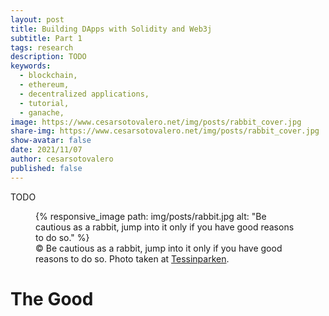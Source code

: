 ```yaml
---
layout: post
title: Building DApps with Solidity and Web3j
subtitle: Part 1
tags: research
description: TODO
keywords:
  - blockchain,
  - ethereum,
  - decentralized applications,
  - tutorial,
  - ganache,
image: https://www.cesarsotovalero.net/img/posts/rabbit_cover.jpg
share-img: https://www.cesarsotovalero.net/img/posts/rabbit_cover.jpg
show-avatar: false
date: 2021/11/07
author: cesarsotovalero
published: false
---
```

TODO

<figure class="jb_picture">
  {% responsive_image path: img/posts/rabbit.jpg alt: "Be cautious as a rabbit, jump into it only if you have good reasons to do so." %}
  <figcaption class="stroke">
    &#169; Be cautious as a rabbit, jump into it only if you have good reasons to do so. Photo taken at <a href="https://goo.gl/maps/mTGw7xjKpzvVeCk7A">Tessinparken</a>.
    </figcaption>
</figure>

# The Good 

